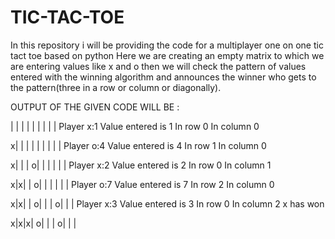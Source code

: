 # TIC-TAC-TOE
In this repository i will be providing the code for a multiplayer one on one tic tact toe based on python
 Here we are creating an empty matrix to which we are entering values like x and o then we will check the pattern of values entered 
 with the winning algorithm and announces the winner who gets to the pattern(three in a row or column or diagonally).
 



OUTPUT OF THE GIVEN CODE WILL BE :

 | | |
 | | |
 | | |
Player x:1
Value entered is  1 In row 0 In column 0

x| | |
 | | |
 | | |
Player o:4
Value entered is  4 In row 1 In column 0

x| | |
o| | |
 | | |
Player x:2
Value entered is  2 In row 0 In column 1

x|x| |
o| | |
 | | |
Player o:7
Value entered is  7 In row 2 In column 0

x|x| |
o| | |
o| | |
Player x:3
Value entered is  3 In row 0 In column 2
x has won

x|x|x|
o| | |
o| | |
